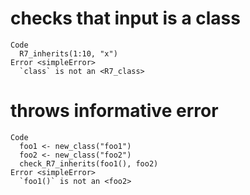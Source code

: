 # checks that input is a class

    Code
      R7_inherits(1:10, "x")
    Error <simpleError>
      `class` is not an <R7_class>

# throws informative error

    Code
      foo1 <- new_class("foo1")
      foo2 <- new_class("foo2")
      check_R7_inherits(foo1(), foo2)
    Error <simpleError>
      `foo1()` is not an <foo2>

